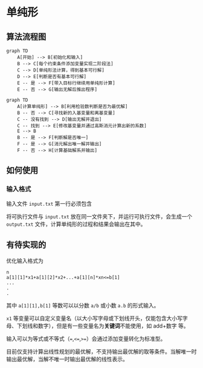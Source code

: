 # 单纯形

## 算法流程图

```mermaid
graph TD
    A[开始] --> B[初始化和输入]
    B --> C[每个约束条件添加变量实现二阶段法]
    C --> D[单纯形法计算，得到基本可行解]
    D --> E[判断是否有基本可行解]
    E -- 是 --> F[带入目标行继续用单纯形计算]
    E -- 否 --> G[输出无解后推出程序]
```
```mermaid
graph TD
	A[计算单纯形] --> B[利用检验数判断是否为最优解]
	B -- 否 --> C[寻找新的入基变量和离基变量]
	C -- 没有找到 --> D[输出无解并退出]
	C -- 找到 --> E[修改基变量并通过高斯消元计算出新的系数]
	E --> B
	B -- 是 --> F[判断解是否唯一]
	F -- 是 --> G[消元解出唯一解并输出]
	F -- 否 --> H[计算基础解系并输出]
```

## 如何使用

### 输入格式

输入文件 `input.txt` 第一行必须包含

将可执行文件与 `input.txt` 放在同一文件夹下，并运行可执行文件，会生成一个 `output.txt` 文件，计算单纯形的过程和结果会输出在其中。

## 有待实现的

优化输入格式为
```
n
a[1][1]*x1+a[1][2]*x2+...+a[1][n]*xn<=b[1]
...
.
.
```
其中 `a[1][1],b[1]` 等数可以以分数 `a/b` 或小数 `a.b` 的形式输入。

`x1` 等变量可以自定义变量名（以大小写字母或下划线开头，仅能包含大小写字母、下划线和数字），但是有一些变量名为**关键词**不能使用，如 add+数字 等。

输入可以为等式或不等式（`=`,`<=`,`>=`）会通过添加变量转化为标准型。

目前仅支持计算出线性规划的最优解，不支持输出最优解的取等条件。当解唯一时输出最优解，当解不唯一时输出最优解的线性表示。
